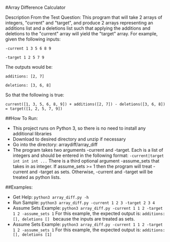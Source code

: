 #Array Difference Calculator

Description From the Test Question: This program that will take 2 arrays of integers, "current" and "target", and produce 2 arrays representing an additions list and a
deletions list such that applying the additions and deletions to the "current" array will yield the "target" array. For example, given the following
inputs:

``-current 1 3 5 6 8 9``

``-target 1 2 5 7 9``

The outputs would be:

``additions: [2, 7]``

``deletions: [3, 6, 8]``

So that the following is true:

``current([1, 3, 5, 6, 8, 9]) + additions([2, 7]) - deletions([3, 6, 8]) = target([1, 2, 5, 7, 9])``

##How To Run:
- This project runs on Python 3, so there is no need to install any additional libraries
- Download to desired directory and unzip if necessary
- Go into the directory: arraydiff/array_diff
- The program takes two arguments -current and -target. Each is a list of integers and should be entered in the following format:
   ``-current|target int int int ...``
  There is a third optional argument -assume_sets that takes in as integer. If assume_sets >= 1 then the program will treat -current and -target as sets.
  Otherwise, -current and -target will be treated as python lists. 

##Examples:
- Get Help: ``python3 array_diff.py -h``
- Run Sample: ``python3 array_diff.py -current 1 2 3 -target 2 3 4``
- Assume Sets Example: ``python3 array_diff.py -current 1 1 2 -target 1 2 -assume_sets 1``
  For this example, the expected output is: ``additions: [], deletions [] `` because the inputs are treated as sets.
- Assume Sets Example: ``python3 array_diff.py -current 1 1 2 -target 1 2 -assume_sets 1``
  For this example, the expected output is: ``additions: [], deletions [1] ``
